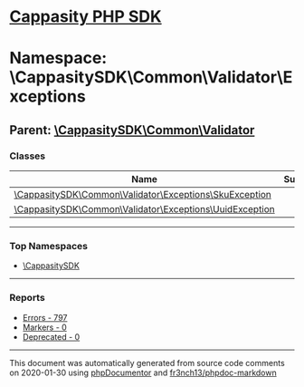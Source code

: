 # [Cappasity PHP SDK](../home.md)

# Namespace: \CappasitySDK\Common\Validator\Exceptions
## Parent: [\CappasitySDK\Common\Validator](../namespaces/CappasitySDK.Common.Validator.md)
### Classes
| Name | Summary |
| ---- | ------- |
| [\CappasitySDK\Common\Validator\Exceptions\SkuException](../classes/CappasitySDK.Common.Validator.Exceptions.SkuException.md) |  |
| [\CappasitySDK\Common\Validator\Exceptions\UuidException](../classes/CappasitySDK.Common.Validator.Exceptions.UuidException.md) |  |

---

### Top Namespaces

* [\CappasitySDK](../namespaces/CappasitySDK.html.md)

---

### Reports
* [Errors - 797](../reports/errors.md)
* [Markers - 0](../reports/markers.md)
* [Deprecated - 0](../reports/deprecated.md)

---

This document was automatically generated from source code comments on 2020-01-30 using [phpDocumentor](http://www.phpdoc.org/) and [fr3nch13/phpdoc-markdown](https://github.com/fr3nch13/phpdoc-markdown)
